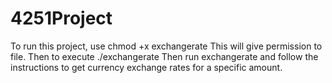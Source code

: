 # 4251Project
To run this project, use chmod +x  exchangerate
This will give permission to file.
Then to execute ./exchangerate
Then run exchangerate and follow the instructions to get currency exchange rates for a specific amount. 

